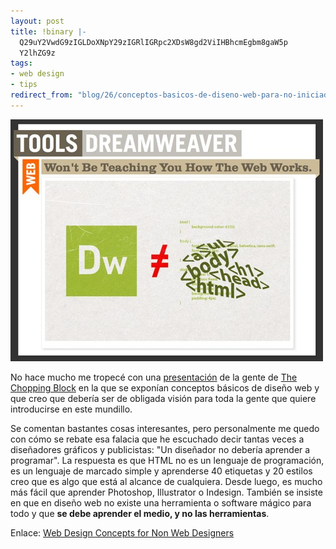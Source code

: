 ```yaml
---
layout: post
title: !binary |-
  Q29uY2VwdG9zIGLDoXNpY29zIGRlIGRpc2XDsW8gd2ViIHBhcmEgbm8gaW5p
  Y2lhZG9z
tags:
- web design
- tips
redirect_from: "blog/26/conceptos-basicos-de-diseno-web-para-no-iniciados/"
---
```

<img src="/images/16.jpg" width="500" height="387" alt="" />

No hace mucho me tropecé con una <a href="http://choppingblock.com/presentations/201006_HOW_WebDesign/#slide1">presentación</a> de la gente de <a href="http://portfolio.choppingblock.com/">The Chopping Block</a> en la que se exponían conceptos básicos de diseño web y que creo que debería ser de obligada visión para toda la gente que quiere introducirse en este mundillo. 
<!--more-->
Se comentan bastantes cosas interesantes, pero personalmente me quedo con cómo se rebate esa falacia que he escuchado decir tantas veces a diseñadores gráficos y publicistas: "Un diseñador no debería aprender a programar". La respuesta es que HTML no es un lenguaje de programación, es un lenguaje de marcado simple y aprenderse 40 etiquetas y 20 estilos creo que es algo que está al alcance de cualquiera. Desde luego, es mucho más fácil que aprender Photoshop, Illustrator o Indesign. También se insiste en que en diseño web no existe una herramienta o software mágico para todo y que <strong>se debe aprender el medio, y no las herramientas</strong>.

Enlace: <a href="http://choppingblock.com/presentations/201006_HOW_WebDesign/#slide1">Web Design Concepts for Non Web Designers</a>
